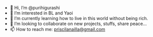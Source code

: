 - 👋 Hi, I’m @purihigurashi
- 👀 I’m interested in BL and Yaoi
- 🌱 I’m currently learning how to live in this world without being rich.
- 💞️ I’m looking to collaborate on new projects, stuffs, share peace...
- 📫 How to reach me: priscilanailla@gmail.com

<!---
purihigurashi/purihigurashi is a ✨ special ✨ repository because its `README.md` (this file) appears on your GitHub profile.
You can click the Preview link to take a look at your changes.
--->
